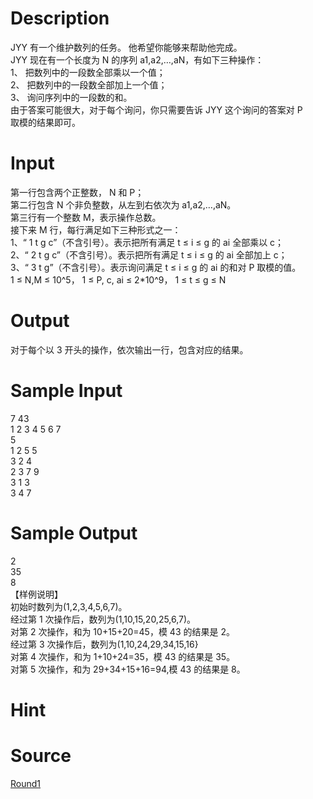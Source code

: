 
# Description

<div class="content"><div>JYY 有一个维护数列的任务。 他希望你能够来帮助他完成。</div>
<div>JYY 现在有一个长度为 N 的序列 a1,a2,…,aN，有如下三种操作：</div>
<div>1、 把数列中的一段数全部乘以一个值；</div>
<div>2、 把数列中的一段数全部加上一个值；</div>
<div>3、 询问序列中的一段数的和。</div>
<div>由于答案可能很大，对于每个询问，你只需要告诉 JYY 这个询问的答案对 P</div>
<div>取模的结果即可。</div></div>

# Input

<div class="content"><div>第一行包含两个正整数， N 和 P；</div>
<div>第二行包含 N 个非负整数，从左到右依次为 a1,a2,…,aN。</div>
<div>第三行有一个整数 M，表示操作总数。</div>
<div>接下来 M 行，每行满足如下三种形式之一：</div>
<div>1、“ 1 t g c”（不含引号）。表示把所有满足 t ≤ i ≤ g 的 ai 全部乘以 c；</div>
<div>2、“ 2 t g c”（不含引号）。表示把所有满足 t ≤ i ≤ g 的 ai 全部加上 c；</div>
<div>3、“ 3 t g”（不含引号）。表示询问满足 t ≤ i ≤ g 的 ai 的和对 P 取模的值。</div>
<div>1 ≤ N,M ≤ 10^5， 1 ≤ P, c, ai ≤ 2*10^9， 1 ≤ t ≤ g ≤ N</div></div>

# Output

<div class="content"><div>对于每个以 3 开头的操作，依次输出一行，包含对应的结果。</div></div>

# Sample Input

<div class="content"><span class="sampledata">7 43<br/>
1 2 3 4 5 6 7<br/>
5<br/>
1 2 5 5<br/>
3 2 4<br/>
2 3 7 9<br/>
3 1 3<br/>
3 4 7</span></div>

# Sample Output

<div class="content"><span class="sampledata">2<br/>
35<br/>
8<br/>
【样例说明】<br/>
初始时数列为(1,2,3,4,5,6,7)。<br/>
经过第 1 次操作后，数列为(1,10,15,20,25,6,7)。<br/>
对第 2 次操作，和为 10+15+20=45，模 43 的结果是 2。<br/>
经过第 3 次操作后，数列为(1,10,24,29,34,15,16}<br/>
对第 4 次操作，和为 1+10+24=35，模 43 的结果是 35。<br/>
对第 5 次操作，和为 29+34+15+16=94,模 43 的结果是 8。</span></div>

# Hint

<div class="content"><p></p></div>

# Source

<div class="content"><p><a href="problemset.php?search=Round1">Round1</a></p></div>

